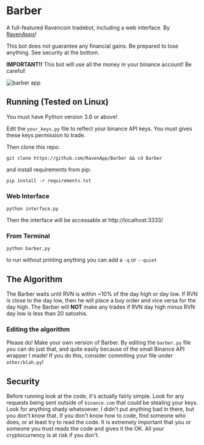 # Barber

A full-featured Ravencoin tradebot, including a web interface. By [RavenApps](https://ravenapps.xyz)!

This bot does not guarantee any financial gains. Be prepared to lose anything. See security at the bottom.

**IMPORTANT!!** This bot will use all the money in your binance account! Be careful!

![barber app](https://i.imgur.com/oMo4rdJ.png)

## Running (Tested on Linux)

You must have Python version 3.6 or above!

Edit the `your_keys.py` file to reflect your binance API keys. You must gives these keys permission to trade.

Then clone this repo:

```
git clone https://github.com/RavenApp/Barber && cd Barber
```

and install requirements from pip:

```
pip install -r requirements.txt
```

### Web Interface

```
python interface.py
```

Then the interface will be accessable at http://localhost:3333/

### From Terminal

```
python barber.py
```

to run without printing anything you can add a `-q` or `--quiet`

## The Algorithm

The Barber waits until RVN is within ~10% of the day high or day low. If RVN is close to the day low, then he will place a buy order and vice versa for the day high. The Barber will **NOT** make any trades if RVN day high minus RVN day low is less than 20 satoshis.

### Editing the algorithm

Please do! Make your own version of Barber. By editing the `barber.py` file you can do just that, and quite easily because of the small Binance API wrapper I made! If you do this, consider commiting your file under `other/blah.py`!

## Security

Before running look at the code, it's actually fairly simple. Look for any requests being sent outside of `binance.com` that could be stealing your keys. Look for anything shady whatsoever. I didn't put anything bad in there, but you don't know that. If you don't know how to code, find someone who does, or at least try to read the code. It is extremely important that you or someone you trust reads the code and gives it the OK. All your cryptocurrency is at risk if you don't.
